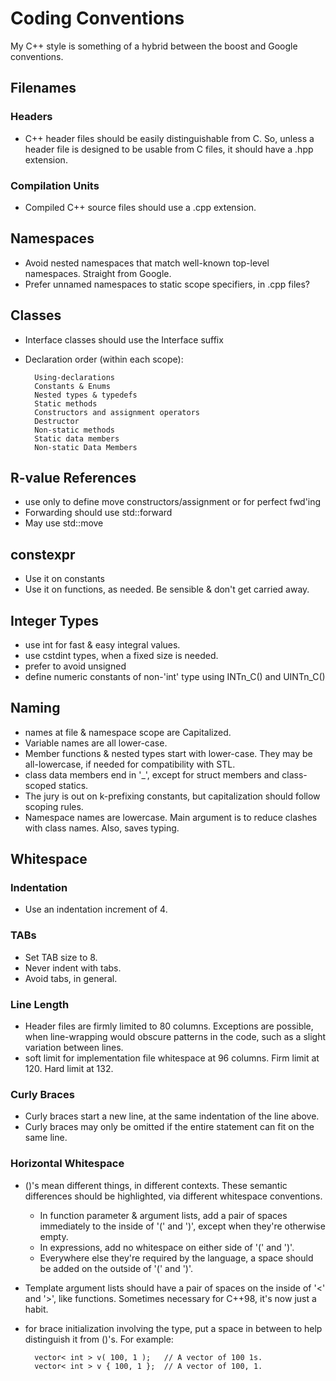 # Coding Conventions #

My C++ style is something of a hybrid between the boost and Google conventions.


## Filenames ##

### Headers ###

* C++ header files should be easily distinguishable from C.  So, unless a header
  file is designed to be usable from C files, it should have a .hpp extension.


### Compilation Units ###

* Compiled C++ source files should use a .cpp extension.


## Namespaces ##

* Avoid nested namespaces that match well-known top-level namespaces.  Straight from Google.
* Prefer unnamed namespaces to static scope specifiers, in .cpp files?


## Classes ##

* Interface classes should use the Interface suffix
* Declaration order (within each scope):

        Using-declarations
        Constants & Enums
        Nested types & typedefs
        Static methods
        Constructors and assignment operators
        Destructor
        Non-static methods
        Static data members
        Non-static Data Members

## R-value References ##

* use only to define move constructors/assignment or for perfect fwd'ing
* Forwarding should use std::forward
* May use std::move


## constexpr ##

* Use it on constants
* Use it on functions, as needed.  Be sensible & don't get carried away.


## Integer Types ##

* use int for fast & easy integral values.
* use cstdint types, when a fixed size is needed.
* prefer to avoid unsigned
* define numeric constants of non-'int' type using INTn_C() and UINTn_C()


## Naming ##

* names at file & namespace scope are Capitalized.
* Variable names are all lower-case.
* Member functions & nested types start with lower-case.  They may be
  all-lowercase, if needed for compatibility with STL.
* class data members end in '_', except for struct members and class-scoped
  statics.
* The jury is out on k-prefixing constants, but capitalization should follow
  scoping rules.
* Namespace names are lowercase.  Main argument is to reduce clashes with class
  names.  Also, saves typing.


## Whitespace ##

### Indentation ###

* Use an indentation increment of 4.


### TABs ###

* Set TAB size to 8.
* Never indent with tabs.
* Avoid tabs, in general.


### Line Length ###

* Header files are firmly limited to 80 columns.  Exceptions are possible, when
  line-wrapping would obscure patterns in the code, such as a slight variation
  between lines.
* soft limit for implementation file whitespace at 96 columns.
  Firm limit at 120.
  Hard limit at 132.


### Curly Braces ###

* Curly braces start a new line, at the same indentation of the line above.
* Curly braces may only be omitted if the entire statement can fit on the same line.


### Horizontal Whitespace ###

* ()'s mean different things, in different contexts.  These semantic differences
  should be highlighted, via different whitespace conventions.
    - In function parameter & argument lists, add a pair of spaces immediately
      to the inside of '(' and ')', except when they're otherwise empty.
    - In expressions, add no whitespace on either side of '(' and ')'.
    - Everywhere else they're required by the language, a space should be added
      on the outside of '(' and ')'.
* Template argument lists should have a pair of spaces on the inside of '<' and
  '>', like functions.  Sometimes necessary for C++98, it's now just a habit.
* for brace initialization involving the type, put a space in between to help
  distinguish it from ()'s.  For example:

        vector< int > v( 100, 1 );   // A vector of 100 1s.
        vector< int > v { 100, 1 };  // A vector of 100, 1.

